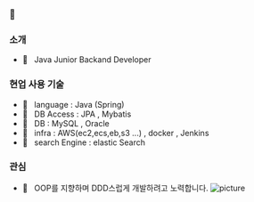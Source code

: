 ### 👋

<h3> 소개 </h3>

- 🌱 &nbsp; Java Junior Backand Developer

<h3> 현업 사용 기술</h3>

- 🔑 &nbsp; language :  Java (Spring)
- 🔑 &nbsp; DB Access : JPA , Mybatis
- 🔑 &nbsp; DB : MySQL , Oracle
- 🔑 &nbsp; infra : AWS(ec2,ecs,eb,s3 ...) , docker , Jenkins
- 🔑 &nbsp; search Engine : elastic Search

<h3>관심</h3>

- 🤔 &nbsp;  OOP를 지향하며 DDD스럽게 개발하려고 노력합니다.
![picture](https://raw.githubusercontent.com/saadeghi/saadeghi/master/dino.gif)


<!--
**bloodfinger8/bloodfinger8** is a ✨ _special_ ✨ repository because its `README.md` (this file) appears on your GitHub profile.

Here are some ideas to get you started:

- 🔭 I’m currently working on ...
- 🌱 I’m currently learning ...
- 👯 I’m looking to collaborate on ...
- 🤔 I’m looking for help with ...
- 💬 Ask me about ...
- 📫 How to reach me: ...
- 😄 Pronouns: ...
- ⚡ Fun fact: ...
-->
